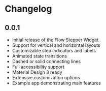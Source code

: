 # Changelog

## 0.0.1

- Initial release of the Flow Stepper Widget
- Support for vertical and horizontal layouts
- Customizable step indicators and labels
- Animated state transitions
- Dashed or solid connecting lines
- Full accessibility support
- Material Design 3 ready
- Extensive customization options
- Example app demonstrating main features
